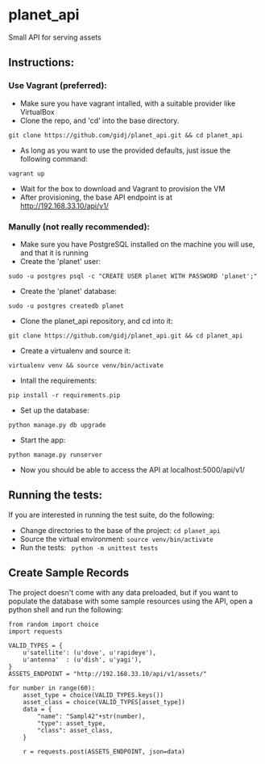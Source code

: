 # planet_api

Small API for serving assets

## Instructions:

### Use Vagrant (preferred):
* Make sure you have vagrant intalled, with a suitable provider like VirtualBox
* Clone the repo, and 'cd' into the base directory.

`git clone https://github.com/gidj/planet_api.git && cd planet_api`

* As long as you want to use the provided defaults, just issue the following command:

`vagrant up`

* Wait for the box to download and Vagrant to provision the VM
* After provisioning, the base API endpoint is at http://192.168.33.10/api/v1/

### Manully (not really recommended):
* Make sure you have PostgreSQL installed on the machine you will use, and that it is running
* Create the 'planet' user:

`sudo -u postgres psql -c "CREATE USER planet WITH PASSWORD 'planet';"`

* Create the 'planet' database:

`sudo -u postgres createdb planet`

* Clone the planet_api repository, and cd into it:

`git clone https://github.com/gidj/planet_api.git && cd planet_api`

* Create a virtualenv and source it:

`virtualenv venv && source venv/bin/activate`

* Intall the requirements:

`pip install -r requirements.pip`

* Set up the database:

`python manage.py db upgrade`

* Start the app:

`python manage.py runserver`

* Now you should be able to access the API at localhost:5000/api/v1/

## Running the tests:

If you are interested in running the test suite, do the following:
* Change directories to the base of the project:
`cd planet_api`
* Source the virtual environment:
`source venv/bin/activate`
* Run the tests:
` python -m unittest tests`

## Create Sample Records

The project doesn't come with any data preloaded, but if you want to populate the database with some sample resources using the API, open a python shell and run the following:

~~~~
from random import choice
import requests

VALID_TYPES = {
    u'satellite': (u'dove', u'rapideye'),
    u'antenna'  : (u'dish', u'yagi'),
}
ASSETS_ENDPOINT = "http://192.168.33.10/api/v1/assets/"

for number in range(60):
    asset_type = choice(VALID_TYPES.keys())
    asset_class = choice(VALID_TYPES[asset_type])
    data = {
        "name": "Sampl42"+str(number),
        "type": asset_type,
        "class": asset_class,
    }

    r = requests.post(ASSETS_ENDPOINT, json=data)
~~~~



